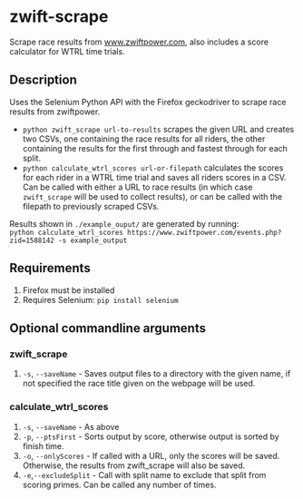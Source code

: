 # zwift-scrape
Scrape race results from www.zwiftpower.com, also includes a score calculator for WTRL time trials.

## Description

Uses the Selenium Python API with the Firefox geckodriver to scrape race results from zwiftpower. 
* `python zwift_scrape url-to-results` scrapes the given URL and creates two CSVs, one containing the race results for all riders, the other containing the results for the first through and fastest through for each split. 
* `python calculate_wtrl_scores url-or-filepath` calculates the scores for each rider in a WTRL time trial and saves all riders scores in a CSV. Can be called with either a URL to race results (in which case `zwift_scrape` will be used to collect results), or can be called with the filepath to previously scraped CSVs.

Results shown in `./example_ouput/` are generated by running:  
 `python calculate_wtrl_scores https://www.zwiftpower.com/events.php?zid=1588142 -s example_output`

## Requirements
1. Firefox must be installed
2. Requires Selenium: `pip install selenium`

## Optional commandline arguments
### zwift_scrape
1. `-s`, `--saveName` - Saves output files to a directory with the given name, if not specified the race title given on the webpage will be used.

### calculate_wtrl_scores
1. `-s`, `--saveName` - As above
2. `-p`, `--ptsFirst` - Sorts output by score, otherwise output is sorted by finish time.
3. `-o`, `--onlyScores` - If called with a URL, only the scores will be saved. Otherwise, the results from zwift_scrape will also be saved.
4. `-e`,`--excludeSplit` - Call with split name to exclude that split from scoring primes. Can be called any number of times.
